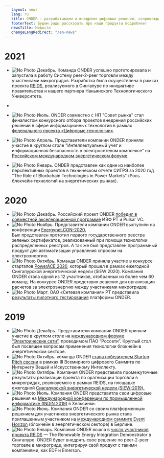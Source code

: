 ```yaml
---
   layout: news
   lang: ru
   title: ONDER — разрабатываем и внедряем цифровые решения, сопровождаем преобразования в энергетике промышленности
   footerText: Будем рады рассказать про наши продукты подробнее!
   newsTitle: Новости
   changeLangRedirect: "/en-news"
---
```


# 2021

- ![No Photo](https://imgur.com/7PzzfvF.jpg) Декабрь. Команда ONDER успешно протетсировала и запустила в работу Систему peer-2-peer торговли между участниками микрогридов. Разработка была осуществлена в рамках проекта [REIDS](https://www.ntu.edu.sg/erian/research-focus/flagship-programmes/renewable-energy-integration-demonstrator-singapore), реализуемого в Сингапуре по инициативе правительства и нашего партнера Наньянского Технологического Университета. 
- 
- ![No Photo](https://imgur.com/xOL9yB4.jpg) Июль. ONDER совместно с НП "Совет рынка" стал финалистом конкурсного отбора проектов внедрения российских решений в сфере информационных технологий в рамках [федерального проекта «Цифровые технологии»](https://dtech.sk.ru/).

- ![No Photo](https://imgur.com/Iwe1nyJ.jpg) Апрель. Представители компании ONDER приняли участие в круглом столе "Интеллектуальный учет и информационная безопасность в электросетевом комплексе" на [Российском международном энергетическом форуме](https://energyforum.ru/main).

- ![No Photo](https://imgur.com/cda7ATn.jpg) Январь. ONDER представлен как один из наиболее перспективных проектов в техническом отчете СИГРЭ за 2020 год "The Role of Blockchain Technologies in Power Markets" (Роль блокчейн-технологий на энергетических рынках).



# 2020
- ![No Photo](https://i.imgur.com/ORi3ucMm.jpg) Декабрь. Российский проект ONDER [победил в совместной акселерационной программе](https://rb.ru/news/onder-pulsar/) ИВФ РТ и Pulsar VC. 
- ![No Photo](https://i.imgur.com/w7cPphMm.jpg) Ноябрь. Представители компании ONDER выступили на конференции [Energynet.CON-2020.](https://energynet.ru/con2020)  
Был представлен прототип первого государственного реестра зеленых сертификатов, реализованный при помощи технологии распределенных реестров. А так же был представлен программный продукт для  автоматизации управления спросом на электроэнергию.
- ![No Photo](https://i.imgur.com/JBtrxZS.jpg) Октябрь. Команда ONDER приняла участие в конкурсе стартапов [PowerACE 2020](https://www.seas.org.sg/powerace), который прошел в рамках ежегодной Сингапурской энергетической недели (SIEW 2020). Компания ONDER стала одной из 12 участников, отобранных из более чем 60 команд. На конкурсе ONDER представил решение для организации расчетов за электроэнергию между участниками микрогридов.
- ![No Photo](https://imgur.com/vPXjOEU.jpg) Март. ОАО «Сетевая компания» РТ представила [результаты пилотного тестирования](https://mobile.ruscable.ru/news/2020/3/26/Smart-kontrakty_v_energetike__ne_mif_a_realynosty_/) платформы ONDER.

  
   
# 2019
- ![No Photo](https://i.imgur.com/vXgEhyOm.jpg) Декабрь. Представители компании ONDER приняли участие в круглом столе на [международном форуме “Электрические сети”](https://expoelectroseti.ru), проводимом ПАО “Россети”. Круглый стол был посвящен вопросам применения технологии блокчейн в энергетическом секторе.
- ![No Photo](https://i.imgur.com/0kILKwVm.jpg) Октябрь. команда ONDER [стала победителем Sturtup Pitch сессии](https://iotworldsummit.ru/trend/onder-pobeditelem-startup-pitch-sessii-stal-startap-predlagayushhij-tsifrovye-energeticheskie-servisy/) в рамках III Всемирного цифрового Саммита по Интернету Вещей и Искусственному Интеллекту.
- ![No Photo](https://i.imgur.com/Tn1iYAAm.jpg) Октябрь. Компания ONDER представила промежуточные результаты реализации проекта по орагнизации торговли в микрогридах, реализуемого в рамках REIDS, на площадке ежегодной [Сингапурской энергетической недели (SIEW-2019).](https://www.siew.gov.sg/home)
- ![No Photo](https://imgur.com/E7uvMZP.jpg) Июль. Компания ONDER представитла свои цифровые решения на [Международной конференции по промышленной информатике (INDIN 2019)](https://2019.ieee-indin.org) в Хельсинки.
- ![No Photo](https://i.imgur.com/xP1Scnjm.jpg) Июнь. Компания ONDER со своим платформенным решением для участников энергетического рынка стала приглашенным участником на [международном саммите Event Horizon](https://eventhorizonsummit.com) (блокчейн в энергетическом секторе) в Берлине.
- ![No Photo](https://i.imgur.com/sBu8EpLm.jpg) Январь. Компания ONDER вошла в [число участников проекта REIDS](http://erian.ntu.edu.sg/REIDS/Pages/Partners.aspx) — The Renewable Energy Integration Demonstrator в Сингапуре. ONDER будет внедрять свое решение по peer-2-peer торговле в микрогриде, интегрируя свой продукт с такими компаниями, как EDF и Emerson.
